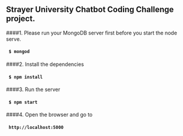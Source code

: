 ## Strayer University Chatbot Coding Challenge project.
####1. Please run your MongoDB server first before you start the node serve.<br>
####    ``` $ mongod```<br>  
####2. Install the dependencies<br>
####    ``` $ npm install```<br>
####3. Run the server<br>
####    ``` $ npm start```<br>
####4. Open the browser and go to<br>
####    ``` http://localhost:5000```<br>

